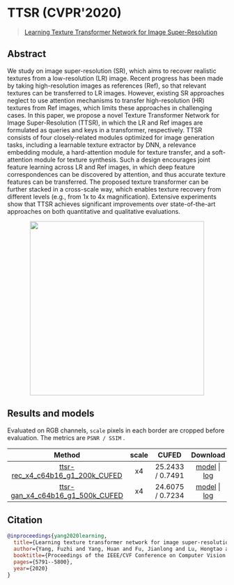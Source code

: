 # TTSR (CVPR'2020)

> [Learning Texture Transformer Network for Image Super-Resolution](https://arxiv.org/abs/2006.04139)

<!-- [ALGORITHM] -->

## Abstract

<!-- [ABSTRACT] -->

We study on image super-resolution (SR), which aims to recover realistic textures from a low-resolution (LR) image. Recent progress has been made by taking high-resolution images as references (Ref), so that relevant textures can be transferred to LR images. However, existing SR approaches neglect to use attention mechanisms to transfer high-resolution (HR) textures from Ref images, which limits these approaches in challenging cases. In this paper, we propose a novel Texture Transformer Network for Image Super-Resolution (TTSR), in which the LR and Ref images are formulated as queries and keys in a transformer, respectively. TTSR consists of four closely-related modules optimized for image generation tasks, including a learnable texture extractor by DNN, a relevance embedding module, a hard-attention module for texture transfer, and a soft-attention module for texture synthesis. Such a design encourages joint feature learning across LR and Ref images, in which deep feature correspondences can be discovered by attention, and thus accurate texture features can be transferred. The proposed texture transformer can be further stacked in a cross-scale way, which enables texture recovery from different levels (e.g., from 1x to 4x magnification). Extensive experiments show that TTSR achieves significant improvements over state-of-the-art approaches on both quantitative and qualitative evaluations.

<!-- [IMAGE] -->

<div align=center >
 <img src="https://user-images.githubusercontent.com/7676947/144035689-e5afa799-f469-40a0-aa94-0b84a46726a1.png" width="400"/>
</div >

## Results and models

Evaluated on RGB channels, `scale` pixels in each border are cropped before evaluation.
The metrics are `PSNR / SSIM` .

|                                             Method                                              | scale |      CUFED       |                                                                                                                       Download                                                                                                                        |
| :---------------------------------------------------------------------------------------------: | :---: | :--------------: | :---------------------------------------------------------------------------------------------------------------------------------------------------------------------------------------------------------------------------------------------------: |
| [ttsr-rec_x4_c64b16_g1_200k_CUFED](/configs/restorers/ttsr/ttsr-rec_x4_c64b16_g1_200k_CUFED.py) |  x4   | 25.2433 / 0.7491 | [model](https://download.openmmlab.com/mmediting/restorers/ttsr/ttsr-rec_x4_c64b16_g1_200k_CUFED_20210525-b0dba584.pth) \| [log](https://download.openmmlab.com/mmediting/restorers/ttsr/ttsr-rec_x4_c64b16_g1_200k_CUFED_20210525-b0dba584.log.json) |
| [ttsr-gan_x4_c64b16_g1_500k_CUFED](/configs/restorers/ttsr/ttsr-gan_x4_c64b16_g1_500k_CUFED.py) |  x4   | 24.6075 / 0.7234 | [model](https://download.openmmlab.com/mmediting/restorers/ttsr/ttsr-gan_x4_c64b16_g1_500k_CUFED_20210626-2ab28ca0.pth) \| [log](https://download.openmmlab.com/mmediting/restorers/ttsr/ttsr-gan_x4_c64b16_g1_500k_CUFED_20210626-2ab28ca0.log.json) |

## Citation

```bibtex
@inproceedings{yang2020learning,
  title={Learning texture transformer network for image super-resolution},
  author={Yang, Fuzhi and Yang, Huan and Fu, Jianlong and Lu, Hongtao and Guo, Baining},
  booktitle={Proceedings of the IEEE/CVF Conference on Computer Vision and Pattern Recognition},
  pages={5791--5800},
  year={2020}
}
```
